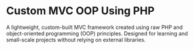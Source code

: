 # Custom MVC OOP Using PHP

A lightweight, custom-built MVC framework created using raw PHP and object-oriented programming (OOP) principles. Designed for learning and small-scale projects without relying on external libraries.
